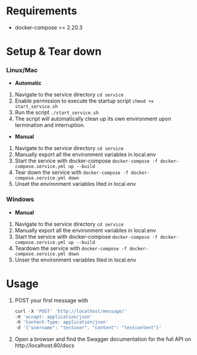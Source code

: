 # Requirements
* docker-compose >= 2.20.3

# Setup & Tear down

### Linux/Mac
* **Automatic**
1. Navigate to the service directory
     ```cd service```
2. Enable permission to execute the startup script
     ```chmod +x start_service.sh```
3. Run the script ```./start_service.sh```
4. The script will automatically clean up its own environment upon termination and interruption.
 
* **Manual**
1. Navigate to the service directory ```cd service```
2. Manually export all the environment variables in local.env
3. Start the service with docker-compose ```docker-compose -f docker-compose.service.yml up --build```
4. Tear down the service with ```docker-compose -f docker-compose.service.yml down```
5. Unset the environment variables lited in local.env

### Windows
  * **Manual**
  1. Navigate to the service directory ```cd service```
  2. Manually export all the environment variables in local.env
  3. Start the service with docker-compose ```docker-compose -f docker-compose.service.yml up --build```
  4. Teardown the service with ```docker-compose -f docker-compose.service.yml down```
  5. Unser the environment variables lited in local.env

# Usage
  1. POST your first message with
     ```python
     curl -X 'POST' 'http://localhost/message/' 
     -H 'accept: application/json' 
     -H 'Content-Type: application/json'
     -d '{"username": "testuser", "content": "testcontent"}'

  3. Open a browser and find the Swagger documentation for the full API on http://localhost:80/docs
